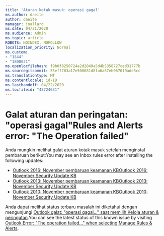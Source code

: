 ```yaml
---
title: 'Aturan kotak masuk: operasi gagal'
ms.author: daeite
author: daeite
manager: joallard
ms.date: 04/21/2020
ms.audience: Admin
ms.topic: article
ROBOTS: NOINDEX, NOFOLLOW
localization_priority: Normal
ms.custom:
- "1544"
- "1800021"
ms.openlocfilehash: f9b0f8250724a2d2049a5d4b5358727ced31777b
ms.sourcegitcommit: 55eff703a17e500681d8fa6a87eb067019ade3cc
ms.translationtype: MT
ms.contentlocale: id-ID
ms.lasthandoff: 04/22/2020
ms.locfileid: "43724631"
---
```

# <a name="rules-and-alerts-error-the-operation-failed"></a><span data-ttu-id="4247c-102">Galat aturan dan peringatan: "operasi gagal"</span><span class="sxs-lookup"><span data-stu-id="4247c-102">Rules and Alerts error: "The Operation failed"</span></span>

<span data-ttu-id="4247c-103">Anda mungkin melihat galat aturan kotak masuk setelah menginstal pembaruan berikut:</span><span class="sxs-lookup"><span data-stu-id="4247c-103">You may see an Inbox rules error after installing the following updates:</span></span>

- [<span data-ttu-id="4247c-104">Outlook 2016: November pembaruan keamanan KB</span><span class="sxs-lookup"><span data-stu-id="4247c-104">Outlook 2016: November Security Update KB</span></span>](https://support.microsoft.com/help/4461506)
- [<span data-ttu-id="4247c-105">Outlook 2013: November pembaruan keamanan KB</span><span class="sxs-lookup"><span data-stu-id="4247c-105">Outlook 2013: November Security Update KB</span></span>](https://support.microsoft.com/help/4461486)
- [<span data-ttu-id="4247c-106">Outlook 2010: November pembaruan keamanan KB</span><span class="sxs-lookup"><span data-stu-id="4247c-106">Outlook 2010: November Security Update KB</span></span>](https://support.microsoft.com/help/4461585)

<span data-ttu-id="4247c-107">Anda dapat melihat status terbaru masalah ini diketahui dengan mengunjungi [Outlook galat: "operasi gagal..." saat memilih Kelola aturan & peringatan](https://support.office.com/article/Outlook-Error-The-operation-failed-when-selecting-Manage-Rules-Alerts-64b6ff77-98c2-4564-9cbf-25bd8e17fb8b%20).</span><span class="sxs-lookup"><span data-stu-id="4247c-107">You can see the latest status of this known issue by visiting [Outlook Error: "The operation failed..." when selecting Manage Rules & Alerts](https://support.office.com/article/Outlook-Error-The-operation-failed-when-selecting-Manage-Rules-Alerts-64b6ff77-98c2-4564-9cbf-25bd8e17fb8b%20).</span></span>